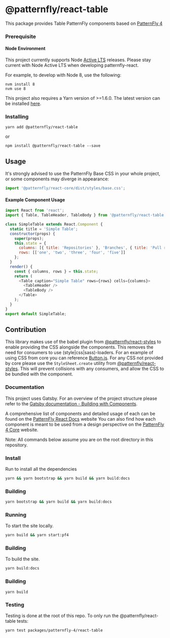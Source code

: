 # @patternfly/react-table

This package provides Table PatternFly components based on [PatternFly 4][patternfly-4]

### Prerequisite

#### Node Environment

This project currently supports Node [Active LTS](https://github.com/nodejs/Release#release-schedule) releases. Please stay current with Node Active LTS when developing patternfly-react.

For example, to develop with Node 8, use the following:

```
nvm install 8
nvm use 8
```

This project also requires a Yarn version of >=1.6.0. The latest version can be installed [here](https://yarnpkg.com/).

### Installing

```
yarn add @patternfly/react-table
```

or

```
npm install @patternfly/react-table --save
```

## Usage

It's strongly advised to use the PatternFly Base CSS in your whole project, or some components may diverge in appearance:

```javascript
import '@patternfly/react-core/dist/styles/base.css';
```

#### Example Component Usage

```javascript
import React from 'react';
import { Table, TableHeader, TableBody } from '@patternfly/react-table';

class SimpleTable extends React.Component {
  static title = 'Simple Table';
  constructor(props) {
    super(props);
    this.state = {
      columns: [{ title: 'Repositories' }, 'Branches', { title: 'Pull requests' }, 'Workspaces', 'Last Commit'],
      rows: [['one', 'two', 'three', 'four', 'five']]
    };
  }
  render() {
    const { columns, rows } = this.state;
    return (
      <Table caption="Simple Table" rows={rows} cells={columns}>
        <TableHeader />
        <TableBody />
      </Table>
    );
  }
}
export default SimpleTable;
```

## Contribution

This library makes use of the babel plugin from [@patternfly/react-styles](../react-styles/README.md) to enable providing the CSS alongside the components. This removes the need for consumers to use (style|css|sass)-loaders. For an example of using CSS from core you can reference [Button.js](./src/components/Button/Button.js). For any CSS not provided by core please use the `StyleSheet.create` utility from [@patternfly/react-styles](../react-styles/README.md). This will prevent collisions with any consumers, and allow the CSS to be bundled with the component.

### Documentation

This project uses Gatsby. For an overview of the project structure please refer to the [Gatsby documentation - Building with Components](https://www.gatsbyjs.org/docs/building-with-components/).

A comprehensive list of components and detailed usage of each can be found on the [PatternFly React Docs][docs] website
You can also find how each component is meant to be used from a design perspective on the [PatternFly 4 Core][patternfly-4] website.

Note: All commands below assume you are on the root directory in this repository.

### Install

Run to install all the dependencies

```sh
yarn && yarn bootstrap && yarn build && yarn build:docs
```

### Building

```sh
yarn bootstrap && yarn build && yarn build:docs
```

### Running

To start the site locally.

```sh
yarn build && yarn start:pf4
```

### Building

To build the site.

```sh
yarn build:docs
```

### Building

```
yarn build
```

### Testing

Testing is done at the root of this repo. To only run the @patternfly/react-table tests:

```
yarn test packages/patternfly-4/react-table
```

[patternfly-4]: https://github.com/patternfly/patternfly
[docs]: https://patternfly-react.surge.sh/patternfly-4
